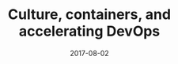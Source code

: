 ---
title: "Culture, containers, and accelerating DevOps"
date: "2017-08-02"
expiryDate: "2017-08-02"

event_start_date: "2017-08-02"
event_end_date: "2017-08-02"
event_start_time: "08:30 AM"
event_end_time: "01:30 PM"
event_location: "Dallas, TX"
event_link: "https://www.redhat.com/en/about/events/dallas-culture-containers-and-accelerating-devops"

event_type: "Roadshow"
event_technology: "DevOps"
---